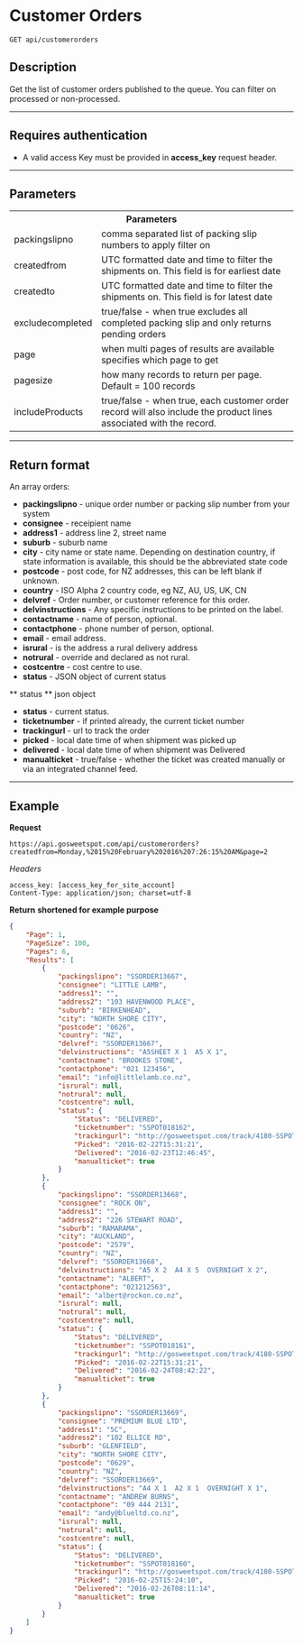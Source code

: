# Customer Orders

    GET api/customerorders

## Description
Get the list of customer orders published to the queue. You can filter on processed or non-processed.

***

## Requires authentication
* A valid access Key must be provided in **access_key** request header.

***

## Parameters
<table>
  <tr>
    <th colspan="2">Parameters</th>
  </tr>
  <tr>
    <td>packingslipno</td>
    <td>comma separated list of packing slip numbers to apply filter on</td>
  </tr>
  <tr>
    <td>createdfrom</td>
    <td>UTC formatted date and time to filter the shipments on. This field is for earliest date</td>
  </tr>
  <tr>
    <td>createdto</td>
    <td>UTC formatted date and time to filter the shipments on. This field is for latest date</td>
  </tr>
  <tr>
    <td>excludecompleted</td>
    <td>true/false - when true excludes all completed packing slip and only returns pending orders</td>
  </tr>
  <tr>
    <td>page</td>
    <td>when multi pages of results are available specifies which page to get</td>
  </tr>
  <tr>
    <td>pagesize</td>
    <td>how many records to return per page. Default = 100 records</td>
  </tr>
      <tr>
    <td>includeProducts</td>
    <td>true/false - when true, each customer order record will also include the product lines associated with the record.</td>
  </tr>
</table>

***

## Return format
An array orders:

- **packingslipno** - unique order number or packing slip number from your system
- **consignee** - receipient name
- **address1** - address line 2, street name
- **suburb** - suburb name
- **city** - city name or state name. Depending on destination country, if state information is available, this should be the abbreviated state code
- **postcode** - post code, for NZ addresses, this can be left blank if unknown.
- **country** - ISO Alpha 2 country code, eg NZ, AU, US, UK, CN
- **delvref** - Order number, or customer reference for this order.
- **delvinstructions** - Any specific instructions to be printed on the label.
- **contactname** - name of person, optional.
- **contactphone** - phone number of person, optional.
- **email** - email address.
- **isrural** - is the address a rural delivery address
- **notrural** - override and declared as not rural.
- **costcentre** - cost centre to use.
- **status** - JSON object of current status


** status ** json object
- **status** - current status.
- **ticketnumber** - if printed already, the current ticket number
- **trackingurl** - url to track the order
- **picked** - local date time of when shipment was picked up
- **delivered** - local date time of when shipment was Delivered
- **manualticket** - true/false - whether the ticket was created manually or via an integrated channel feed.
***

## Example
**Request**

    https://api.gosweetspot.com/api/customerorders?createdfrom=Monday,%2015%20February%202016%207:26:15%20AM&page=2

*Headers*

    access_key: [access_key_for_site_account]
    Content-Type: application/json; charset=utf-8


**Return** __shortened for example purpose__
``` json
{
    "Page": 1,
    "PageSize": 100,
    "Pages": 6,
    "Results": [
        {
            "packingslipno": "SSORDER13667",
            "consignee": "LITTLE LAMB",
            "address1": "",
            "address2": "103 HAVENWOOD PLACE",
            "suburb": "BIRKENHEAD",
            "city": "NORTH SHORE CITY",
            "postcode": "0626",
            "country": "NZ",
            "delvref": "SSORDER13667",
            "delvinstructions": "A5SHEET X 1  A5 X 1",
            "contactname": "BROOKES STONE",
            "contactphone": "021 123456",
            "email": "info@littlelamb.co.nz",
            "isrural": null,
            "notrural": null,
            "costcentre": null,
            "status": {
                "Status": "DELIVERED",
                "ticketnumber": "SSPOT018162",
                "trackingurl": "http://gosweetspot.com/track/4180-SSPOT018162",
                "Picked": "2016-02-22T15:31:21",
                "Delivered": "2016-02-23T12:46:45",
                "manualticket": true
            }
        },
        {
            "packingslipno": "SSORDER13668",
            "consignee": "ROCK ON",
            "address1": "",
            "address2": "226 STEWART ROAD",
            "suburb": "RAMARAMA",
            "city": "AUCKLAND",
            "postcode": "2579",
            "country": "NZ",
            "delvref": "SSORDER13668",
            "delvinstructions": "A5 X 2  A4 X 5  OVERNIGHT X 2",
            "contactname": "ALBERT",
            "contactphone": "021212563",
            "email": "albert@rockon.co.nz",
            "isrural": null,
            "notrural": null,
            "costcentre": null,
            "status": {
                "Status": "DELIVERED",
                "ticketnumber": "SSPOT018161",
                "trackingurl": "http://gosweetspot.com/track/4180-SSPOT018161",
                "Picked": "2016-02-22T15:31:21",
                "Delivered": "2016-02-24T08:42:22",
                "manualticket": true
            }
        },
        {
            "packingslipno": "SSORDER13669",
            "consignee": "PREMIUM BLUE LTD",
            "address1": "5C",
            "address2": "102 ELLICE RD",
            "suburb": "GLENFIELD",
            "city": "NORTH SHORE CITY",
            "postcode": "0629",
            "country": "NZ",
            "delvref": "SSORDER13669",
            "delvinstructions": "A4 X 1  A2 X 1  OVERNIGHT X 1",
            "contactname": "ANDREW BURNS",
            "contactphone": "09 444 2131",
            "email": "andy@blueltd.co.nz",
            "isrural": null,
            "notrural": null,
            "costcentre": null,
            "status": {
                "Status": "DELIVERED",
                "ticketnumber": "SSPOT018160",
                "trackingurl": "http://gosweetspot.com/track/4180-SSPOT018160",
                "Picked": "2016-02-25T15:24:10",
                "Delivered": "2016-02-26T08:11:14",
                "manualticket": true
            }
        }
    ]
}

```

